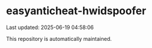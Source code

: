# easyanticheat-hwidspoofer

Last updated: 2025-06-19 04:58:06

This repository is automatically maintained.

